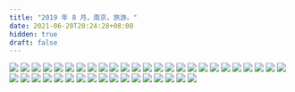 ```yaml
---
title: "2019 年 8 月，南京，旅游。"
date: 2021-06-20T20:24:28+08:00
hidden: true
draft: false
---
```


![](https://path-album-1306358676.cos.ap-beijing.myqcloud.com/201908_nanjing/01.JPG)
![](https://path-album-1306358676.cos.ap-beijing.myqcloud.com/201908_nanjing/02.JPG)
![](https://path-album-1306358676.cos.ap-beijing.myqcloud.com/201908_nanjing/03.JPG)
![](https://path-album-1306358676.cos.ap-beijing.myqcloud.com/201908_nanjing/04.JPG)
![](https://path-album-1306358676.cos.ap-beijing.myqcloud.com/201908_nanjing/05.JPG)
![](https://path-album-1306358676.cos.ap-beijing.myqcloud.com/201908_nanjing/06.JPG)
![](https://path-album-1306358676.cos.ap-beijing.myqcloud.com/201908_nanjing/07.JPG)
![](https://path-album-1306358676.cos.ap-beijing.myqcloud.com/201908_nanjing/08.JPG)
![](https://path-album-1306358676.cos.ap-beijing.myqcloud.com/201908_nanjing/09.JPG)
![](https://path-album-1306358676.cos.ap-beijing.myqcloud.com/201908_nanjing/010.JPG)
![](https://path-album-1306358676.cos.ap-beijing.myqcloud.com/201908_nanjing/011.JPG)
![](https://path-album-1306358676.cos.ap-beijing.myqcloud.com/201908_nanjing/012.JPG)
![](https://path-album-1306358676.cos.ap-beijing.myqcloud.com/201908_nanjing/013.JPG)
![](https://path-album-1306358676.cos.ap-beijing.myqcloud.com/201908_nanjing/014.JPG)
![](https://path-album-1306358676.cos.ap-beijing.myqcloud.com/201908_nanjing/015.JPG)
![](https://path-album-1306358676.cos.ap-beijing.myqcloud.com/201908_nanjing/016.JPG)
![](https://path-album-1306358676.cos.ap-beijing.myqcloud.com/201908_nanjing/017.JPG)
![](https://path-album-1306358676.cos.ap-beijing.myqcloud.com/201908_nanjing/018.JPG)
![](https://path-album-1306358676.cos.ap-beijing.myqcloud.com/201908_nanjing/019.JPG)
![](https://path-album-1306358676.cos.ap-beijing.myqcloud.com/201908_nanjing/020.JPG)
![](https://path-album-1306358676.cos.ap-beijing.myqcloud.com/201908_nanjing/021.JPG)
![](https://path-album-1306358676.cos.ap-beijing.myqcloud.com/201908_nanjing/022.JPG)
![](https://path-album-1306358676.cos.ap-beijing.myqcloud.com/201908_nanjing/023.JPG)
![](https://path-album-1306358676.cos.ap-beijing.myqcloud.com/201908_nanjing/024.JPG)
![](https://path-album-1306358676.cos.ap-beijing.myqcloud.com/201908_nanjing/025.JPG)
![](https://path-album-1306358676.cos.ap-beijing.myqcloud.com/201908_nanjing/026.JPG)
![](https://path-album-1306358676.cos.ap-beijing.myqcloud.com/201908_nanjing/027.JPG)
![](https://path-album-1306358676.cos.ap-beijing.myqcloud.com/201908_nanjing/028.JPG)
![](https://path-album-1306358676.cos.ap-beijing.myqcloud.com/201908_nanjing/029.JPG)
![](https://path-album-1306358676.cos.ap-beijing.myqcloud.com/201908_nanjing/030.JPG)
![](https://path-album-1306358676.cos.ap-beijing.myqcloud.com/201908_nanjing/031.JPG)
![](https://path-album-1306358676.cos.ap-beijing.myqcloud.com/201908_nanjing/032.JPG)
![](https://path-album-1306358676.cos.ap-beijing.myqcloud.com/201908_nanjing/033.JPG)
![](https://path-album-1306358676.cos.ap-beijing.myqcloud.com/201908_nanjing/034.JPG)
![](https://path-album-1306358676.cos.ap-beijing.myqcloud.com/201908_nanjing/035.JPG)
![](https://path-album-1306358676.cos.ap-beijing.myqcloud.com/201908_nanjing/036.JPG)
![](https://path-album-1306358676.cos.ap-beijing.myqcloud.com/201908_nanjing/037.JPG)
![](https://path-album-1306358676.cos.ap-beijing.myqcloud.com/201908_nanjing/038.JPG)
![](https://path-album-1306358676.cos.ap-beijing.myqcloud.com/201908_nanjing/039.JPG)
![](https://path-album-1306358676.cos.ap-beijing.myqcloud.com/201908_nanjing/040.JPG)
![](https://path-album-1306358676.cos.ap-beijing.myqcloud.com/201908_nanjing/041.JPG)
![](https://path-album-1306358676.cos.ap-beijing.myqcloud.com/201908_nanjing/042.JPG)
